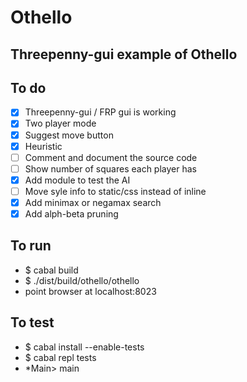 Othello
=======

Threepenny-gui example of Othello
-------------------------------------

To do
-----

- [X] Threepenny-gui / FRP gui is working
- [X] Two player mode
- [X] Suggest move button
- [X] Heuristic
- [ ] Comment and document the source code
- [ ] Show number of squares each player has
- [X] Add module to test the AI
- [ ] Move syle info to static/css instead of inline
- [X] Add minimax or negamax search
- [X] Add alph-beta pruning

To run
------

  - $ cabal build
  - $ ./dist/build/othello/othello
  - point browser at localhost:8023

To test
------

  - $ cabal install --enable-tests
  - $ cabal repl tests
  - *Main> main

